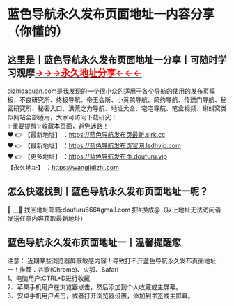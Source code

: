 #  蓝色导航永久发布页面地址一内容分享（你懂的）
## 这里是丨**蓝色导航永久发布页面地址一分享**丨可随时学习观摩<a href="https://dizhidaquan.com" target="_blank" class="modalbtn text-blue nmB4hteGKB 3Xyk5Zcf_s" id="loginbox"><font size="" color="#ff0000"><strong>→→→永久地址分享←←←</strong></font></a>
dizhidaquan.com是我发现的一个很小众的适用于各个导航的使用的发布页模板，不良研究所、终极导航、帝王会所、小黄鸭导航、简约导航、传送门导航、秘密研究所、秘密入口、洪荒之力导航、地址大全、宅宅导航、笔盒视频、蝌蚪窝类似网站全部适用，大家可访问下载研究！
<br>✨重要提醒✨收藏本页面，避免迷路！<br>
❤️ 👉 【最新地址】 ：https://蓝色导航发布页最新.sirk.cc<br>
❤️ 👉 【最新地址】 ：https://蓝色导航发布页官网.lsdhvip.com<br>
❤️ 👉 【更多地址】 ：https://蓝色导航发布页.doufuru.vip<br>
【永久地址】 ：https://wangjidizhi.com<br>
## 怎么快速找到丨**蓝色导航永久发布页面地址一**呢？
:e-mail: __📧 找回地址邮箱:doufuru666#gmail.com 把#换成@（以上地址无法访问请发送任意内容获取最新地址）
## 蓝色导航永久发布页面地址一**丨温馨提醒您**
注意： 近期某些浏览器屏蔽敏感内容！导致打不开蓝色导航永久发布页面地址一！推荐：谷歌(Chrome)、火狐、Safari<br>
1、电脑用户:CTRL+D进行收藏<br>
2、苹果手机用户在浏览器点击，然后添加到个人收藏或主屏幕。<br>
3、安卓手机用户点击，或者打开浏览器设置，添加到书签或主屏幕。
